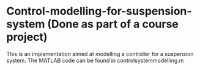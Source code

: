 # Control-modelling-for-suspension-system (Done as part of a course project)

This is an implementation aimed at modelling a controller for a suspension system. The MATLAB code can be found in controlsystemmodelling.m
